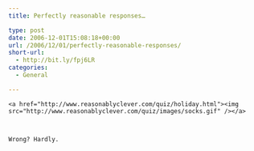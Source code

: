 ```yaml
---
title: Perfectly reasonable responses…

type: post
date: 2006-12-01T15:08:18+00:00
url: /2006/12/01/perfectly-reasonable-responses/
short-url:
  - http://bit.ly/fpj6LR
categories:
  - General

---
```

<div class='microid-mailto+http:sha1:aceb23ab66c77ce446a325f8835a6ba101a636fd'>
  
    <a href="http://www.reasonablyclever.com/quiz/holiday.html"><img src="http://www.reasonablyclever.com/quiz/images/socks.gif" /></a>
  
  
  
    Wrong? Hardly.
  
